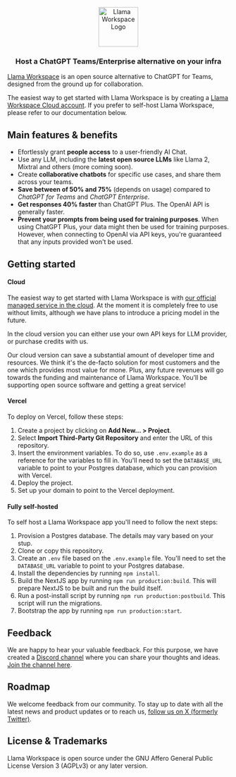 <p align="center">
<a href="https://llamaworkspace.ai">
  <img width="90" src="https://assets.llamaworkspace.ai/joia_logo_red.svg" alt="Llama Workspace Logo">
  
</a>
</p>

<h3 align="center"><strong>Host a ChatGPT Teams/Enterprise alternative on your infra</strong></h3>

[Llama Workspace](https://llamaworkspace.ai/) is an open source alternative to ChatGPT for Teams, designed from the ground up for collaboration.

The easiest way to get started with Llama Workspace is by creating a [Llama Workspace Cloud account](https://llamaworkspace.ai/). If you prefer to self-host Llama Workspace, please refer to our documentation below.

## Main features & benefits

- Efortlessly grant **people access** to a user-friendly AI Chat.
- Use any LLM, including the **latest open source LLMs** like Llama 2, Mixtral and others (more coming soon).
- Create **collaborative chatbots** for specific use cases, and share them across your teams.
- **Save between of 50% and 75%** (depends on usage) compared to _ChatGPT for Teams_ and _ChatGPT Enterprise_.
- **Get responses 40% faster** than ChatGPT Plus. The OpenAI API is generally faster.
- **Prevent your prompts from being used for training purposes**. When using ChatGPT Plus, your data might then be used for training purposes. However, when connecting to OpenAI via API keys, you're guaranteed that any inputs provided won't be used.

## Getting started

#### Cloud

The easiest way to get started with Llama Workspace is with [our official managed service in the cloud](https://llamaworkspace.ai/). At the moment it is completely free to use without limits, although we have plans to introduce a pricing model in the future.

In the cloud version you can either use your own API keys for LLM provider, or purchase credits with us.

Our cloud version can save a substantial amount of developer time and resources. We think it's the de-facto solution for most customers and the one which provides most value for mone. Plus, any future revenues will go towards the funding and maintenance of Llama Workspace. You’ll be supporting open source software and getting a great service!

#### Vercel

To deploy on Vercel, follow these steps:

1. Create a project by clicking on **Add New... > Project**.
2. Select **Import Third-Party Git Repository** and enter the URL of this repository.
3. Insert the environment variables. To do so, use `.env.example` as a reference for the variables to fill in. You'll need to set the `DATABASE_URL` variable to point to your Postgres database, which you can provision with Vercel.
4. Deploy the project.
5. Set up your domain to point to the Vercel deployment.

#### Fully self-hosted

To self host a Llama Workspace app you'll need to follow the next steps:

1. Provision a Postgres database. The details may vary based on your stup.
2. Clone or copy this repository.
3. Create an `.env` file based on the `.env.example` file. You'll need to set the `DATABASE_URL` variable to point to your Postgres database.
4. Install the dependencies by running `npm install`.
5. Build the NextJS app by running `npm run production:build`. This will prepare NextJS to be built and run the build itself.
6. Run a post-install script by running `npm run production:postbuild`. This script will run the migrations.
7. Bootstrap the app by running `npm run production:start`.

## Feedback

We are happy to hear your valuable feedback. For this purpose, we have created a [Discord channel](https://discord.com/invite/wTHhNBDKvW) where you can share your thoughts and ideas. [Join the channel here](https://discord.com/invite/wTHhNBDKvW).

## Roadmap

We welcome feedback from our community. To stay up to date with all the latest news and product updates or to reach us, [follow us on X (formerly Twitter)](https://twitter.com/joiahq).

## License & Trademarks

Llama Workspace is open source under the GNU Affero General Public License Version 3 (AGPLv3) or any later version.
